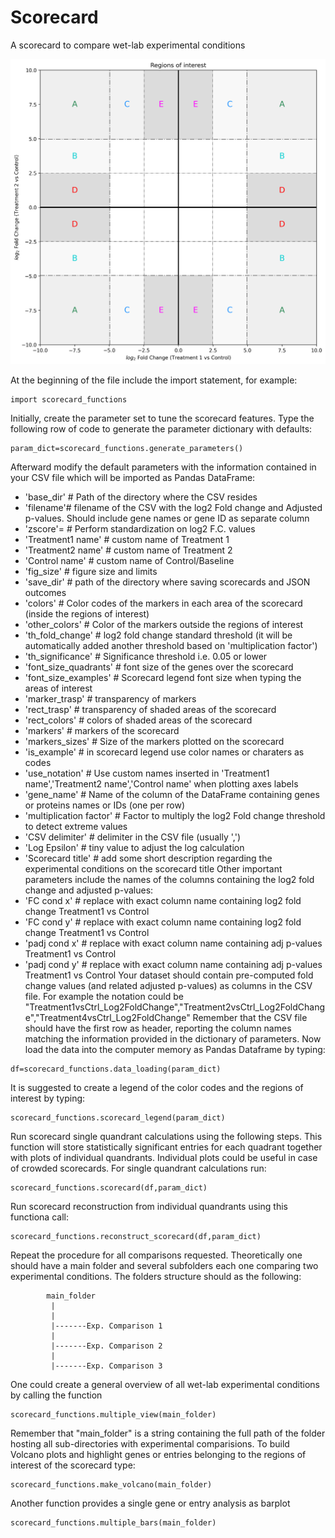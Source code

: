# Scorecard
A scorecard to compare wet-lab experimental conditions

![Scorecard example](example_img/EXAMPLE_letters.png?raw=True)

At the beginning of the file include the import statement, for example:
```
import scorecard_functions
```
Initially, create the parameter set to tune the scorecard features.
Type the following row of code to generate the parameter dictionary with defaults: 
```
param_dict=scorecard_functions.generate_parameters()
```
Afterward modify the default parameters with the information contained in your CSV file which will be imported as Pandas DataFrame:
*    'base_dir' # Path of the directory where the CSV resides
*   'filename'# filename of the CSV with the log2 Fold change and Adjusted p-values. Should include gene names or gene ID as separate column
*    'zscore'= # Perform standardization on log2 F.C. values
*    'Treatment1 name' # custom name of Treatment 1
*    'Treatment2 name' # custom name of Treatment 2
*    'Control name' # custom name of Control/Baseline
*    'fig_size' # figure size and limits
*    'save_dir' # path of the directory where saving scorecards and JSON outcomes
*    'colors' # Color codes of the markers in each area of the scorecard (inside the regions of interest)
*    'other_colors' # Color of the markers outside the regions of interest
*    'th_fold_change' # log2 fold change standard threshold (it will be automatically added another threshold based on 'multiplication factor')
*    'th_significance'  # Significance threshold i.e. 0.05 or lower
*    'font_size_quadrants'  # font size of the genes over the scorecard
*    'font_size_examples'  # Scorecard legend font size when typing the areas of interest
*    'marker_trasp'  # transparency of markers
*    'rect_trasp'  # transparency of shaded areas of the scorecard
*    'rect_colors'  # colors of shaded areas of the scorecard
*    'markers'  #  markers of the scorecard
*    'markers_sizes'  # Size of the markers plotted on the scorecard
*    'is_example'  # in scorecard legend use color names or charaters as codes
*    'use_notation'  # Use custom names inserted in 'Treatment1 name','Treatment2 name','Control name' when plotting axes labels
*    'gene_name'  # Name of the column of the DataFrame containing genes or proteins names or IDs (one per row)
*    'multiplication factor' # Factor to multiply the log2 Fold change threshold to detect extreme values
*    'CSV delimiter'  # delimiter in the CSV file (usually ',')
*    'Log Epsilon' # tiny value to adjust the log calculation
*    'Scorecard title' # add some short description regarding the experimental conditions on the scorecard title
Other important parameters include the names of the columns containing the log2 fold change and adjusted p-values:
*    'FC cond x' # replace with exact column name containing log2 fold change Treatment1 vs Control
*    'FC cond y' # replace with exact column name containing log2 fold change Treatment1 vs Control
*    'padj cond x' # replace with exact column name containing adj p-values Treatment1 vs Control
*    'padj cond y' # replace with exact column name containing adj p-values Treatment1 vs Control
Your dataset should contain pre-computed fold change values (and related adjusted p-values) as columns in the CSV file.
For example the notation could be "Treatment1vsCtrl_Log2FoldChange","Treatment2vsCtrl_Log2FoldChange","Treatment4vsCtrl_Log2FoldChange"
Remember that the CSV file should have the first row as header, reporting the column names matching the information provided in the dictionary of parameters.
Now load the data into the computer memory as Pandas Dataframe by typing:
```
df=scorecard_functions.data_loading(param_dict)
```
It is suggested to create a legend of the color codes and the regions of interest by typing:
```
scorecard_functions.scorecard_legend(param_dict)
```
Run scorecard single quandrant calculations using the following steps. This function will store statistically significant entries for each quadrant together with plots of individual quandrants.
Individual plots could be useful in case of crowded scorecards. For single quandrant calculations run:
```
scorecard_functions.scorecard(df,param_dict)
```
Run scorecard reconstruction from individual quandrants using this functiona call:
```
scorecard_functions.reconstruct_scorecard(df,param_dict)
```
Repeat the procedure for all comparisons requested. Theoretically one should have a main folder and several subfolders each one comparing two experimental conditions.
The folders structure should as the following:

            main_folder
             |
             |
             |-------Exp. Comparison 1
             |
             |-------Exp. Comparison 2
             |
             |-------Exp. Comparison 3

One could create a general overview of all wet-lab experimental conditions by calling the function
```
scorecard_functions.multiple_view(main_folder)
```
Remember that "main_folder" is a string containing the full path of the folder hosting all sub-directories with experimental comparisions.
To build Volcano plots and highlight genes or entries belonging to the regions of interest of the scorecard type:
```
scorecard_functions.make_volcano(main_folder)
```
Another function provides a single gene or entry analysis as barplot
```
scorecard_functions.multiple_bars(main_folder)
```
